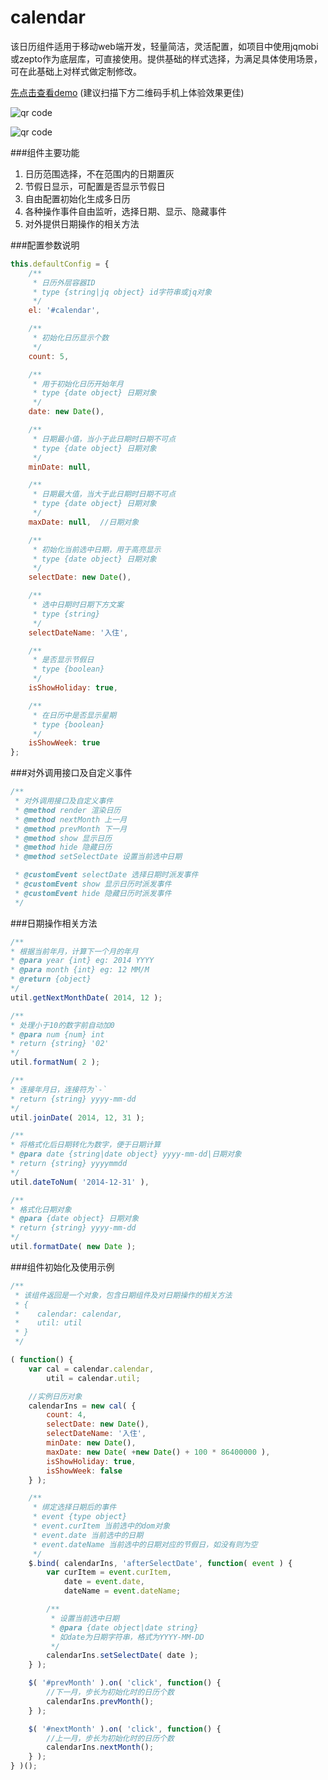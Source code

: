 calendar
======

该日历组件适用于移动web端开发，轻量简洁，灵活配置，如项目中使用jqmobi或zepto作为底层库，可直接使用。提供基础的样式选择，为满足具体使用场景，可在此基础上对样式做定制修改。

[先点击查看demo](http://zhangchen2397.github.io/dialog/) (建议扫描下方二维码手机上体验效果更佳)

![qr code](http://zhangchen2397.github.io/dialog/qr_code.png)

![qr code](http://zhangchen2397.github.io/dialog/qr_code.png)

###组件主要功能
1. 日历范围选择，不在范围内的日期置灰
2. 节假日显示，可配置是否显示节假日
3. 自由配置初始化生成多日历
4. 各种操作事件自由监听，选择日期、显示、隐藏事件
5. 对外提供日期操作的相关方法

###配置参数说明
```javascript
this.defaultConfig = {
    /**
     * 日历外层容器ID
     * type {string|jq object} id字符串或jq对象
     */
    el: '#calendar',

    /**
     * 初始化日历显示个数
     */
    count: 5,

    /**
     * 用于初始化日历开始年月
     * type {date object} 日期对象
     */
    date: new Date(),

    /**
     * 日期最小值，当小于此日期时日期不可点
     * type {date object} 日期对象
     */
    minDate: null,

    /**
     * 日期最大值，当大于此日期时日期不可点
     * type {date object} 日期对象
     */
    maxDate: null,  //日期对象

    /**
     * 初始化当前选中日期，用于高亮显示
     * type {date object} 日期对象
     */
    selectDate: new Date(),

    /**
     * 选中日期时日期下方文案
     * type {string}
     */
    selectDateName: '入住',

    /**
     * 是否显示节假日
     * type {boolean}
     */
    isShowHoliday: true,

    /**
     * 在日历中是否显示星期
     * type {boolean}
     */ 
    isShowWeek: true
};
```

###对外调用接口及自定义事件
```javascript
/**
 * 对外调用接口及自定义事件
 * @method render 渲染日历
 * @method nextMonth 上一月
 * @method prevMonth 下一月
 * @method show 显示日历
 * @method hide 隐藏日历
 * @method setSelectDate 设置当前选中日期

 * @customEvent selectDate 选择日期时派发事件
 * @customEvent show 显示日历时派发事件
 * @customEvent hide 隐藏日历时派发事件
 */
 ```

###日期操作相关方法
 ```javascript
 /**
 * 根据当前年月，计算下一个月的年月
 * @para year {int} eg: 2014 YYYY
 * @para month {int} eg: 12 MM/M
 * @return {object} 
 */
 util.getNextMonthDate( 2014, 12 );

/**
 * 处理小于10的数字前自动加0
 * @para num {num} int
 * return {string} '02'
 */
util.formatNum( 2 );

/**
 * 连接年月日，连接符为`-`
 * return {string} yyyy-mm-dd
 */
util.joinDate( 2014, 12, 31 );

/**
 * 将格式化后日期转化为数字，便于日期计算
 * @para date {string|date object} yyyy-mm-dd|日期对象
 * return {string} yyyymmdd
 */
util.dateToNum( '2014-12-31' ),

/**
 * 格式化日期对象
 * @para {date object} 日期对象
 * return {string} yyyy-mm-dd
 */
util.formatDate( new Date );
```

###组件初始化及使用示例
```javascript
/**
 * 该组件返回是一个对象，包含日期组件及对日期操作的相关方法
 * {
 *    calendar: calendar,
 *    util: util
 * }
 */

( function() {
    var cal = calendar.calendar,
        util = calendar.util;

    //实例日历对象
    calendarIns = new cal( {
        count: 4,
        selectDate: new Date(),
        selectDateName: '入住',
        minDate: new Date(),
        maxDate: new Date( +new Date() + 100 * 86400000 ),
        isShowHoliday: true,
        isShowWeek: false
    } );

    /**
     * 绑定选择日期后的事件
     * event {type object}
     * event.curItem 当前选中的dom对象
     * event.date 当前选中的日期
     * event.dateName 当前选中的日期对应的节假日，如没有则为空
     */
    $.bind( calendarIns, 'afterSelectDate', function( event ) {
        var curItem = event.curItem,
            date = event.date,
            dateName = event.dateName;

        /**
         * 设置当前选中日期
         * @para {date object|date string}
         * 如date为日期字符串，格式为YYYY-MM-DD
         */
        calendarIns.setSelectDate( date );
    } );

    $( '#prevMonth' ).on( 'click', function() {
        //下一月，步长为初始化时的日历个数
        calendarIns.prevMonth();
    } );

    $( '#nextMonth' ).on( 'click', function() {
        //上一月，步长为初始化时的日历个数
        calendarIns.nextMonth();
    } );
} )();
```